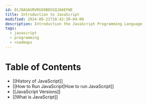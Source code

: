 ```yaml
---
id: 01J8AGAVRVRGX9B8SSQJA6EFWE
title: Introduction to JavaScript
modified: 2024-09-21T10:42:30-04:00
description: Introduction the JavaScript Programming Language
tags:
  - javascript
  - programming
  - roadmaps
---
```

# Table of Contents
- [[History of JavaScript]]
- [[How to Run JavaScript|How to run JavaScript]]
- [[JavaScript Versions]]
- [[What is JavaScript]]

